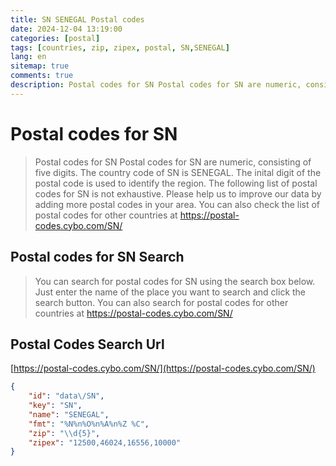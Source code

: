 ```yaml
---
title: SN SENEGAL Postal codes 
date: 2024-12-04 13:19:00
categories: [postal]
tags: [countries, zip, zipex, postal, SN,SENEGAL]
lang: en
sitemap: true
comments: true
description: Postal codes for SN Postal codes for SN are numeric, consisting of five digits. The country code of SN is SENEGAL. The inital digit of the postal code is used to identify the region. The following list of postal codes for SN is not exhaustive. Please help us to improve our data by adding more postal codes in your area. You can also check the list of postal codes for other countries at https://postal-codes.cybo.com/SN/
---
```


# Postal codes for SN
> Postal codes for SN Postal codes for SN are numeric, consisting of five digits. The country code of SN is SENEGAL. The inital digit of the postal code is used to identify the region. The following list of postal codes for SN is not exhaustive. Please help us to improve our data by adding more postal codes in your area. You can also check the list of postal codes for other countries at https://postal-codes.cybo.com/SN/

## Postal codes for SN Search 
> You can search for postal codes for SN using the search box below. Just enter the name of the place you want to search and click the search button. You can also search for postal codes for other countries at https://postal-codes.cybo.com/SN/

## Postal Codes Search Url

[https://postal-codes.cybo.com/SN/](https://postal-codes.cybo.com/SN/)
```json
{
    "id": "data\/SN",
    "key": "SN",
    "name": "SENEGAL",
    "fmt": "%N%n%O%n%A%n%Z %C",
    "zip": "\\d{5}",
    "zipex": "12500,46024,16556,10000"
}
```

